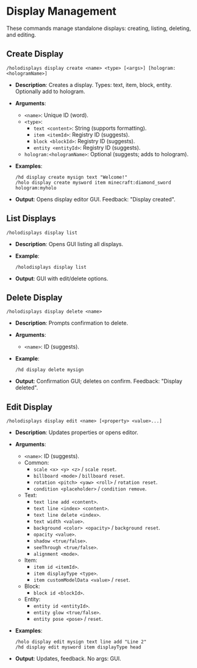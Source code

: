 # Display Management

These commands manage standalone displays: creating, listing, deleting, and editing.

## Create Display

```
/holodisplays display create <name> <type> [<args>] [hologram:<hologramName>]
```

* **Description**: Creates a display. Types: text, item, block, entity. Optionally add to hologram.
* **Arguments**:
  * `<name>`: Unique ID (word).
  * `<type>`:
    * `text <content>`: String (supports formatting).
    * `item <itemId>`: Registry ID (suggests).
    * `block <blockId>`: Registry ID (suggests).
    * `entity <entityId>`: Registry ID (suggests).
  * `hologram:<hologramName>`: Optional (suggests; adds to hologram).
*   **Examples**:

    ```
    /hd display create mysign text "Welcome!"
    /holo display create mysword item minecraft:diamond_sword hologram:myholo
    ```
* **Output**: Opens display editor GUI. Feedback: "Display created".

## List Displays

```
/holodisplays display list
```

* **Description**: Opens GUI listing all displays.
*   **Example**:

    ```
    /holodisplays display list
    ```
* **Output**: GUI with edit/delete options.

## Delete Display

```
/holodisplays display delete <name>
```

* **Description**: Prompts confirmation to delete.
* **Arguments**:
  * `<name>`: ID (suggests).
*   **Example**:

    ```
    /hd display delete mysign
    ```
* **Output**: Confirmation GUI; deletes on confirm. Feedback: "Display deleted".

## Edit Display

```
/holodisplays display edit <name> [<property> <value>...]
```

* **Description**: Updates properties or opens editor.
* **Arguments**:
  * `<name>`: ID (suggests).
  * Common:
    * `scale <x> <y> <z>` / `scale reset`.
    * `billboard <mode>` / `billboard reset`.
    * `rotation <pitch> <yaw> <roll>` / `rotation reset`.
    * `condition <placeholder>` / `condition remove`.
  * Text:
    * `text line add <content>`.
    * `text line <index> <content>`.
    * `text line delete <index>`.
    * `text width <value>`.
    * `background <color> <opacity>` / `background reset`.
    * `opacity <value>`.
    * `shadow <true/false>`.
    * `seeThrough <true/false>`.
    * `alignment <mode>`.
  * Item:
    * `item id <itemId>`.
    * `item displayType <type>`.
    * `item customModelData <value>` / `reset`.
  * Block:
    * `block id <blockId>`.
  * Entity:
    * `entity id <entityId>`.
    * `entity glow <true/false>`.
    * `entity pose <pose>` / `reset`.
*   **Examples**:

    ```
    /holo display edit mysign text line add "Line 2"
    /hd display edit mysword item displayType head
    ```
* **Output**: Updates, feedback. No args: GUI.
